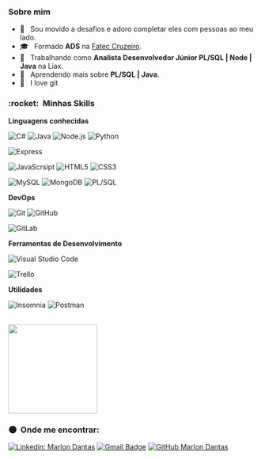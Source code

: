 <!-- ### Hi there 👋 -->

<!--
**marlondantas/marlondantas** is a ✨ _special_ ✨ repository because its `README.md` (this file) appears on your GitHub profile.

Here are some ideas to get you started:

- 🔭 I’m currently working on ...
- 🌱 I’m currently learning ...
- 👯 I’m looking to collaborate on ...
- 🤔 I’m looking for help with ...
- 💬 Ask me about ...
- 📫 How to reach me: ...
- 😄 Pronouns: ...
- ⚡ Fun fact: ...
-->
<h3>Sobre mim </h3>

- 🤔 &nbsp; Sou movido a desafios e adoro completar eles com pessoas ao meu lado.
- 🎓 &nbsp; Formado **ADS** na <a href="https://www.fateccruzeiro.edu.br/index">Fatec Cruzeiro</a>.
- 💼 &nbsp; Trabalhando como **Analista Desenvolvedor Júnior PL/SQL | Node | Java** na Liax.
- 🌱 &nbsp; Aprendendo mais sobre **PL/SQL | Java**.
- 💙 &nbsp; I love git 

<h3> :rocket: &nbsp;Minhas Skills </h3>

**Linguagens conhecidas**

  ![C#](https://img.shields.io/badge/C%23-239120?style=for-the-badge&logo=c-sharp&logoColor=white)
  ![Java](https://img.shields.io/badge/Java-ED8B00?style=for-the-badge&logo=java&logoColor=white)
  ![Node.js](https://img.shields.io/badge/Node.js-43853D?style=for-the-badge&logo=node.js&logoColor=white)
  ![Python](https://img.shields.io/badge/Python-14354C?style=for-the-badge&logo=python&logoColor=white)

  ![Express](https://img.shields.io/badge/Express.js-404D59?style=for-the-badge)

  ![JavaScrsipt](https://img.shields.io/badge/JavaScript-F7DF1E?style=for-the-badge&logo=javascript&logoColor=white)
  ![HTML5](https://img.shields.io/badge/HTML5-E34F26?style=for-the-badge&logo=html5&logoColor=white)
  ![CSS3](https://img.shields.io/badge/CSS3-1572B6?style=for-the-badge&logo=css3&logoColor=white)
  <!-- ![Flutter](https://img.shields.io/badge/-Flutter-333333?style=flat&logo=Flutter) -->
  <!-- ![React](https://img.shields.io/badge/-React-333333?style=flat&logo=react) -->
  <!-- ![React Native](https://img.shields.io/badge/-React%20Native-333333?style=flat&logo=react) -->
  <!-- ![Jest](https://img.shields.io/badge/-Jest-333333?style=flat&logo=jest) -->
  ![MySQL](https://img.shields.io/badge/MySQL-00000F?style=for-the-badge&logo=mysql&logoColor=white)
  ![MongoDB](https://img.shields.io/badge/MongoDB-4EA94B?style=for-the-badge&logo=mongodb&logoColor=white)
  ![PL/SQL](https://img.shields.io/badge/PL/SQL-07405E?style=for-the-badge&logo=PLSQL&logoColor=white)



**DevOps**

  ![Git](https://img.shields.io/badge/-Git-00000F?style=for-the-badge&logo=git)
  ![GitHub](https://img.shields.io/badge/-GitHub-00000F?style=for-the-badge&logo=github)
  <!-- ![Bitbucket](https://img.shields.io/badge/-Bitbucket-333333?style=flat&logo=bitbucket) -->
  <!-- ![Docker](https://img.shields.io/badge/-Docker-333333?style=flat&logo=docker) -->
  <!-- ![Travis](https://img.shields.io/badge/-Travis-333333?style=flat&logo=travis) -->

  ![GitLab](https://img.shields.io/badge/GitLab-00000F?style=for-the-badge&logo=gitlab&logoColor=white)
  
**Ferramentas de Desenvolvimento**

  ![Visual Studio Code](https://img.shields.io/badge/-Visual%20Studio%20Code-00000F?style=for-the-badge&logo=visual-studio-code&logoColor=007ACC)
  <!-- ![Eclipse](https://img.shields.io/badge/-Eclipse-333333?style=flat&logo=eclipse-ide&logoColor=2C2255) -->
  ![Trello](https://img.shields.io/badge/-Trello-00000F?style=for-the-badge&logo=trello&logoColor=007ACC)
  <!-- ![Figma](https://img.shields.io/badge/-Figma-333333?style=flat&logo=figma&logoColor=007ACC) -->
  <!-- ![Adobe XD](https://img.shields.io/badge/-Adobe%20XD-333333?style=flat&logo=adobe-xd&logoColor=007ACC) -->

**Utilidades**

  ![Insomnia](https://img.shields.io/badge/-Insomnia-00000F?style=for-the-badge&logo=insomnia)
  ![Postman](https://img.shields.io/badge/-Postman-00000F?style=for-the-badge&logo=postman)

<br/>

<a href="https://github.com/marlondantas">
  <img height="180em" src="https://github-readme-stats.vercel.app/api?username=marlondantas&theme=write&show_icons=true" />
</a>

<br/>

<h3> 🌑 &nbsp;Onde me encontrar: </h3> 

[![Linkedin: Marlon Dantas](https://img.shields.io/badge/-Marlon%20Dantas-blue?style=flat-square&logo=Linkedin&logoColor=white&link=https://www.linkedin.com/in/marlon-dantas-8b03b474/)](https://www.linkedin.com/in/marlon-dantas-8b03b474/)
[![Gmail Badge](https://img.shields.io/badge/-marlondantas2010@gmail.com-006bed?style=flat-square&logo=Gmail&logoColor=white&link=mailto:marlondantas2010@gmail.com)](mailto:marlondantas2010@gmail.com)
[![GitHub Marlon Dantas]( https://img.shields.io/github/followers/marlondantas?label=follow&style=social)](https://github.com/marlondantas)
